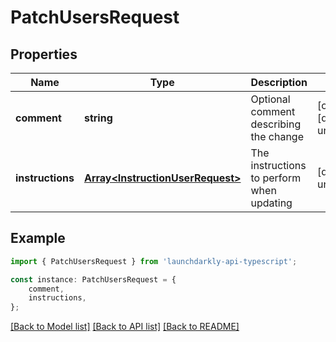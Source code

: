 # PatchUsersRequest


## Properties

Name | Type | Description | Notes
------------ | ------------- | ------------- | -------------
**comment** | **string** | Optional comment describing the change | [optional] [default to undefined]
**instructions** | [**Array&lt;InstructionUserRequest&gt;**](InstructionUserRequest.md) | The instructions to perform when updating | [default to undefined]

## Example

```typescript
import { PatchUsersRequest } from 'launchdarkly-api-typescript';

const instance: PatchUsersRequest = {
    comment,
    instructions,
};
```

[[Back to Model list]](../README.md#documentation-for-models) [[Back to API list]](../README.md#documentation-for-api-endpoints) [[Back to README]](../README.md)
